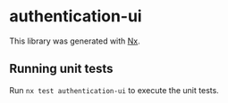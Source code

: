 # authentication-ui

This library was generated with [Nx](https://nx.dev).

## Running unit tests

Run `nx test authentication-ui` to execute the unit tests.
